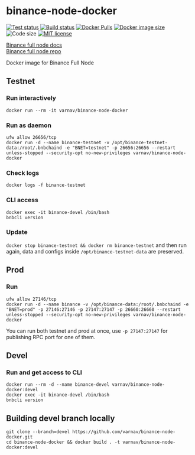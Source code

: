 # binance-node-docker

[![Test status](https://api.travis-ci.org/varnav/binance-node-docker.svg?branch=master)](https://travis-ci.org/varnav/binance-node-docker) [![Build status](https://img.shields.io/docker/cloud/build/varnav/binance-node-docker.svg)](https://hub.docker.com/r/varnav/binance-node-docker) [![Docker Pulls](https://img.shields.io/docker/pulls/varnav/binance-node-docker.svg)](https://hub.docker.com/r/varnav/binance-node-docker) [![Docker image size](https://shields.beevelop.com/docker/image/image-size/varnav/binance-node-docker/latest.svg)](https://links.beevelop.com/d-shields) ![Code size](https://img.shields.io/github/languages/code-size/varnav/binance-node-docker.svg) [![MIT license](https://img.shields.io/badge/License-MIT-blue.svg)](https://lbesson.mit-license.org/)

[Binance full node docs](https://docs.binance.org/fullnode.html#run-full-node-to-join-binance-chain)  
[Binance full node repo](https://github.com/binance-chain/node-binary)

Docker image for Binance Full Node  

## Testnet

### Run interactively

`docker run --rm -it varnav/binance-node-docker`

### Run as daemon

```
ufw allow 26656/tcp
docker run -d --name binance-testnet -v /opt/binance-testnet-data:/root/.bnbchaind -e "BNET=testnet" -p 26656:26656 --restart unless-stopped --security-opt no-new-privileges varnav/binance-node-docker
```

### Check logs

`docker logs -f binance-testnet`

### CLI access

 ```
 docker exec -it binance-devel /bin/bash
 bnbcli version
 ```

### Update

`docker stop binance-testnet && docker rm binance-testnet` and then run again, data and configs inside `/opt/binance-testnet-data` are preserved.

## Prod

### Run

```
ufw allow 27146/tcp
docker run -d --name binance -v /opt/binance-data:/root/.bnbchaind -e "BNET=prod" -p 27146:27146 -p 27147:27147 -p 26660:26660 --restart unless-stopped --security-opt no-new-privileges varnav/binance-node-docker
```

You can run both testnet and prod at once, use `-p 27147:27147` for publishing RPC port for one of them.

## Devel

### Run and get access to CLI

```
docker run --rm -d --name binance-devel varnav/binance-node-docker:devel
docker exec -it binance-devel /bin/bash
bnbcli version
```

## Building devel branch locally

```
git clone --branch=devel https://github.com/varnav/binance-node-docker.git
cd binance-node-docker && docker build . -t varnav/binance-node-docker:devel
```